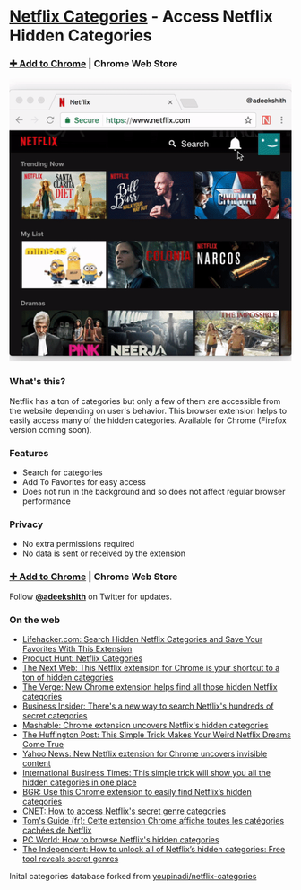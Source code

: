 # [Netflix Categories](https://chrome.google.com/webstore/detail/netflix-categories/lnbopcabgddpanjmeabponnjngbmemml) - Access Netflix Hidden Categories

### [✚ Add to Chrome](https://chrome.google.com/webstore/detail/netflix-categories/lnbopcabgddpanjmeabponnjngbmemml) | Chrome Web Store

[![Netflix Categories Chrome Extension Screenshot](/design/screenshots/using-netflix-categories.gif)](https://chrome.google.com/webstore/detail/netflix-categories/lnbopcabgddpanjmeabponnjngbmemml)

### What's this?

Netflix has a ton of categories but only a few of them are accessible from the website depending on user's behavior. This browser extension helps to easily access many of the hidden categories. Available for Chrome (Firefox version coming soon).

### Features
- Search for categories
- Add To Favorites for easy access
- Does not run in the background and so does not affect regular browser performance

### Privacy
- No extra permissions required
- No data is sent or received by the extension

### [✚ Add to Chrome](https://chrome.google.com/webstore/detail/netflix-categories/lnbopcabgddpanjmeabponnjngbmemml) | Chrome Web Store
Follow [**@adeekshith**](http://twitter.com/adeekshith) on Twitter for updates.

### On the web
- [Lifehacker.com: Search Hidden Netflix Categories and Save Your Favorites With This Extension](http://lifehacker.com/search-hidden-netflix-categories-and-save-your-favorite-1791998498)
- [Product Hunt: Netflix Categories](https://www.producthunt.com/posts/netflix-categories-2)
- [The Next Web: This Netflix extension for Chrome is your shortcut to a ton of hidden categories](https://thenextweb.com/apps/2017/02/06/netflix-plugin-chrome-shortcut/)
- [The Verge: New Chrome extension helps find all those hidden Netflix categories](http://www.theverge.com/2017/2/6/14520368/netflix-categories-chrome-extension-features)
- [Business Insider: There's a new way to search Netflix's hundreds of secret categories](http://www.businessinsider.com/secret-netflix-categories-chrome-extension-2017-2)
- [Mashable: Chrome extension uncovers Netflix's hidden categories](http://mashable.com/2017/02/06/netflix-hidden-categories-chrome-extension/#4kxaHBn2APqr)
- [The Huffington Post: This Simple Trick Makes Your Weird Netflix Dreams Come True](http://www.huffingtonpost.com/entry/this-simple-trick-makes-your-weird-netflix-dreams-come-true_us_5898c131e4b0c1284f274790)
- [Yahoo News: New Netflix extension for Chrome uncovers invisible content](https://www.yahoo.com/news/netflix-extension-chrome-uncovers-invisible-content-144725707.html)
- [International Business Times: This simple trick will show you all the hidden categories in one place](http://www.ibtimes.co.in/how-unlock-netflix-this-simple-trick-will-show-you-all-hidden-categories-one-place-715066)
- [BGR: Use this Chrome extension to easily find Netflix’s hidden categories](http://bgr.com/2017/02/06/netflix-hidden-categories-chrome-extension/)
- [CNET: How to access Netflix's secret genre categories](https://www.cnet.com/how-to/how-to-access-netflixs-secret-genre-categories/)
- [Tom's Guide \(fr\): Cette extension Chrome affiche toutes les catégories cachées de Netflix](http://www.tomsguide.fr/actualite/afficher-categories-netflix-extension-chrome,55540.html)
- [PC World: How to browse Netflix's hidden categories](http://www.pcworld.com/article/3166096/software/how-to-browse-netflixs-hidden-categories.html)
- [The Independent: How to unlock all of Netflix’s hidden categories: Free tool reveals secret genres](http://www.independent.co.uk/life-style/gadgets-and-tech/news/netflix-how-to-unlock-hidden-categories-free-google-chrome-extension-secret-genre-codes-tv-film-a7567196.html)

Inital categories database forked from [youpinadi/netflix-categories](https://github.com/Youpinadi/netflix-categories/blob/f41701f2c4515dd60293e960c80264f7addaf9b5/README.md)

